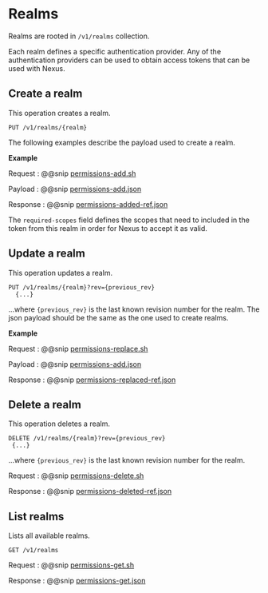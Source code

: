 # Realms

Realms are rooted in `/v1/realms` collection.

Each realm defines a specific authentication provider.
Any of the authentication providers can be used to obtain access tokens that can be used with Nexus.



## Create a realm 
 This operation creates a realm.

```
PUT /v1/realms/{realm}
```


The following examples describe the payload used to create a realm.
  
**Example**

Request
:   @@snip [permissions-add.sh](../assets/realms/realm-add.sh)

Payload
:   @@snip [permissions-add.json](../assets/realms/realm-add.json)

Response
:   @@snip [permissions-added-ref.json](../assets/realms/realm-added-ref.json)

The `required-scopes` field defines the scopes that need to included in the token from this realm in order for Nexus to accept it as valid.



## Update a realm
 This operation updates a realm.
```
PUT /v1/realms/{realm}?rev={previous_rev}
  {...}
```
 ...where ``{previous_rev}`` is the last known revision number for the realm.
 The json payload should be the same as the one used to create realms.
 
 **Example**
 
Request
 :   @@snip [permissions-replace.sh](../assets/realms/realm-replace.sh)

Payload
 :   @@snip [permissions-add.json](../assets/realms/realm-replace.json)

Response
 :   @@snip [permissions-replaced-ref.json](../assets/realms/realm-replaced-ref.json)


 
## Delete a realm
  This operation deletes a realm.
  ```
 DELETE /v1/realms/{realm}?rev={previous_rev}
   {...}
 ```
  ...where ``{previous_rev}`` is the last known revision number for the realm.
  
Request
 :   @@snip [permissions-delete.sh](../assets/realms/realm-delete.sh)

Response
 :   @@snip [permissions-deleted-ref.json](../assets/realms/realm-deleted-ref.json)
 
 
## List realms
 
 Lists all available realms.
  ```
 GET /v1/realms
 ```
Request
 :   @@snip [permissions-get.sh](../assets/realms/realms-get.sh)

Response
 :   @@snip [permissions-get.json](../assets/realms/realms-get.json)
